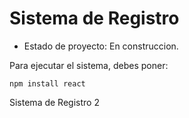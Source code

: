 <h1> Sistema de Registro </h1>  

- Estado de proyecto: En construccion.

Para ejecutar el sistema, debes poner:

```npm install react```

Sistema de Registro 2
